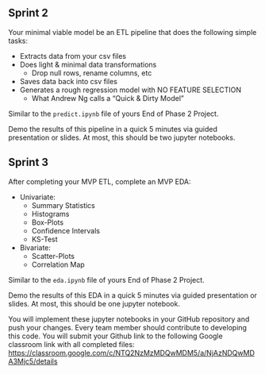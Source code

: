 ## Sprint 2

Your minimal viable model be an ETL pipeline that does the following simple tasks:
* Extracts data from your csv files
* Does light & minimal data transformations
    * Drop null rows, rename columns, etc
* Saves data back into csv files
* Generates a rough regression model with NO FEATURE SELECTION
  * What Andrew Ng calls a “Quick & Dirty Model”
  
Similar to the `predict.ipynb` file of yours End of Phase 2 Project.

Demo the results of this pipeline in a quick 5 minutes via guided presentation or slides.
At most, this should be two jupyter notebooks.

## Sprint 3

After completing your MVP ETL, complete an MVP EDA:
* Univariate:
    * Summary Statistics
    * Histograms
    * Box-Plots
    * Confidence Intervals 
    * KS-Test
* Bivariate:
    * Scatter-Plots
    * Correlation Map

Similar to the `eda.ipynb` file of yours End of Phase 2 Project.

Demo the results of this EDA in a quick 5 minutes via guided presentation or slides.
At most, this should be one jupyter notebook.

You will implement these jupyter notebooks in your GitHub repository and push your changes. Every team member should contribute to developing this code. You will submit your Github link to the following Google classroom link with all completed files: https://classroom.google.com/c/NTQ2NzMzMDQwMDM5/a/NjAzNDQwMDA3Mjc5/details